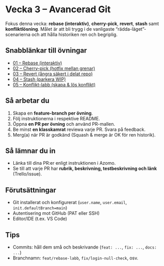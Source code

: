 # Vecka 3 – Avancerad Git

Fokus denna vecka: **rebase (interaktiv)**, **cherry-pick**, **revert**, **stash** samt **konfliktlösning**.
Målet är att bli trygg i de vanligaste “rädda-läget”-scenarierna och att hålla historiken ren och begriplig.

## Snabblänkar till övningar
- [01 – Rebase (interaktiv)](exercises/01-rebase-i/README.md)
- [02 – Cherry-pick (hotfix mellan grenar)](exercises/02-cherry-pick/README.md)
- [03 – Revert (ångra säkert i delat repo)](exercises/03-revert/README.md)
- [04 – Stash (parkera WIP)](exercises/04-stash/README.md)
- [05 – Konflikt-labb (skapa & lös konflikt)](exercises/05-conflict/README.md)

## Så arbetar du
1. Skapa en **feature-branch per övning**.
2. Följ instruktionerna i respektive README.
3. Öppna **en PR per övning** och använd PR-mallen.
4. Be minst **en klasskamrat** reviewa varje PR. Svara på feedback.
5. Merg(a) när PR är godkänd (Squash & merge är OK för ren historik).

## Så lämnar du in
- Länka till dina PR:er enligt instruktionen i Azomo.
- Se till att varje PR har **rubrik, beskrivning, testbeskrivning och länk** (Trello/issue).

## Förutsättningar
- Git installerat och konfigurerat (`user.name`, `user.email`, `init.defaultBranch=main`)
- Autentisering mot GitHub (PAT eller SSH)
- Editor/IDE (t.ex. VS Code)

## Tips
- Commits: håll dem små och beskrivande (`feat: ...`, `fix: ...`, `docs: ...`)
- Branchnamn: `feat/rebase-labb`, `fix/login-null-check`, osv.

